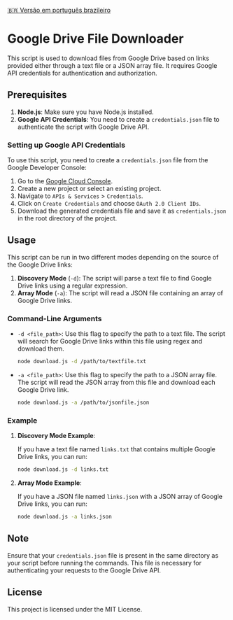 [🇧🇷 Versão em português brazileiro](README.br.md)

# Google Drive File Downloader

This script is used to download files from Google Drive based on links provided either through a text file or a JSON array file. It requires Google API credentials for authentication and authorization.

## Prerequisites

1. **Node.js**: Make sure you have Node.js installed.
2. **Google API Credentials**: You need to create a `credentials.json` file to authenticate the script with Google Drive API.

### Setting up Google API Credentials

To use this script, you need to create a `credentials.json` file from the Google Developer Console:

1. Go to the [Google Cloud Console](https://console.cloud.google.com/).
2. Create a new project or select an existing project.
3. Navigate to `APIs & Services` > `Credentials`.
4. Click on `Create Credentials` and choose `OAuth 2.0 Client IDs`.
5. Download the generated credentials file and save it as `credentials.json` in the root directory of the project.

## Usage

This script can be run in two different modes depending on the source of the Google Drive links:

1. **Discovery Mode** (`-d`): The script will parse a text file to find Google Drive links using a regular expression.
2. **Array Mode** (`-a`): The script will read a JSON file containing an array of Google Drive links.

### Command-Line Arguments

- `-d <file_path>`: Use this flag to specify the path to a text file. The script will search for Google Drive links within this file using regex and download them.

    ```bash
    node download.js -d /path/to/textfile.txt
    ```

- `-a <file_path>`: Use this flag to specify the path to a JSON array file. The script will read the JSON array from this file and download each Google Drive link.

    ```bash
    node download.js -a /path/to/jsonfile.json
    ```

### Example

1. **Discovery Mode Example**:

    If you have a text file named `links.txt` that contains multiple Google Drive links, you can run:

    ```bash
    node download.js -d links.txt
    ```

2. **Array Mode Example**:

    If you have a JSON file named `links.json` with a JSON array of Google Drive links, you can run:

    ```bash
    node download.js -a links.json
    ```

## Note

Ensure that your `credentials.json` file is present in the same directory as your script before running the commands. This file is necessary for authenticating your requests to the Google Drive API.

## License

This project is licensed under the MIT License.

